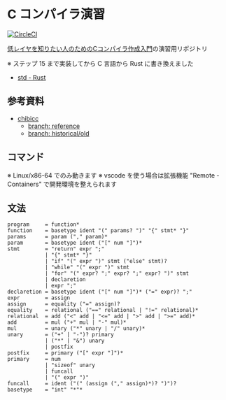 # C コンパイラ演習

[![CircleCI](https://circleci.com/gh/kzok/exercise-c-compiler.svg?style=shield)](https://circleci.com/gh/kzok/exercise-c-compiler)

[低レイヤを知りたい人のためのCコンパイラ作成入門](https://www.sigbus.info/compilerbook)の演習用リポジトリ

※ ステップ 15 まで実装してから C 言語から Rust に書き換えました

- [std - Rust](https://doc.rust-lang.org/std/index.html)

## 参考資料

- [chibicc](https://github.com/rui314/chibicc/)
  - [branch: reference](https://github.com/rui314/chibicc/commits/reference)
  - [branch: historical/old](https://github.com/rui314/chibicc/commits/historical/old)

## コマンド

※ Linux/x86-64 でのみ動きます
※ vscode を使う場合は拡張機能 "Remote - Containers" で開発環境を整えられます

## 文法

```
program     = function*
function    = basetype ident "(" params? ")" "{" stmt* "}"
params      = param ("," param)*
param       = basetype ident ("[" num "]")*
stmt        = "return" expr ";"
            | "{" stmt* "}"
            | "if" "(" expr ")" stmt ("else" stmt)?
            | "while" "(" expr ")" stmt
            | "for" "(" expr? ";" expr? ";" expr? ")" stmt
            | declaretion
            | expr ";"
declaretion = basetype ident ("[" num "]")* ("=" expr)? ";"
expr        = assign
assign      = equality ("=" assign)?
equality    = relational ("==" relational | "!=" relational)*
relational  = add ("<" add | "<=" add | ">" add | ">=" add)*
add         = mul ("+" mul | "-" mul)*
mul         = unary ("*" unary | "/" unary)*
unary       = ("+" | "-")? primary
            | ("*" | "&") unary
            | postfix
postfix     = primary ("[" expr "]")*
primary     = num
            | "sizeof" unary
            | funcall
            | "(" expr ")"
funcall     = ident ("(" (assign ("," assign)*)? ")")?
basetype    = "int" "*"*
```
